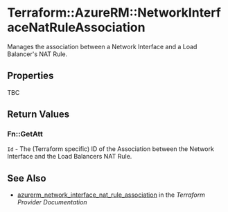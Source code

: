 # Terraform::AzureRM::NetworkInterfaceNatRuleAssociation

Manages the association between a Network Interface and a Load Balancer's NAT Rule.

## Properties

TBC

## Return Values

### Fn::GetAtt

`Id` - The (Terraform specific) ID of the Association between the Network Interface and the Load Balancers NAT Rule.

## See Also

* [azurerm_network_interface_nat_rule_association](https://www.terraform.io/docs/providers/azurerm/r/network_interface_nat_rule_association.html) in the _Terraform Provider Documentation_
